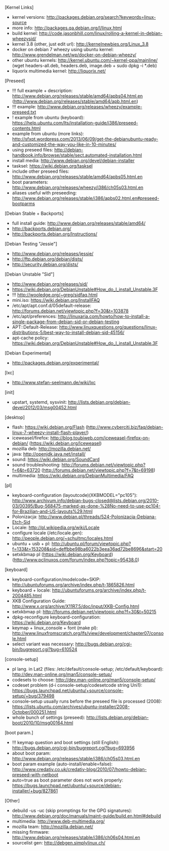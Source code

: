 [Kernel Links]
 - kernel versions: http://packages.debian.org/search?keywords=linux-source
 - more info: http://packages.qa.debian.org/l/linux.html
 - build kernel: http://code.jasonbhill.com/linux/rolling-a-kernel-in-debian-wheezysid/
 - kernel 3.8 (other, just edit url): http://kernelnewbies.org/Linux_3.8
 - docker on debian 7 wheezy using ubuntu kernel: http://www.grendelman.net/wp/docker-on-debian-wheezy/
 - other ubuntu kernels: http://kernel.ubuntu.com/~kernel-ppa/mainline/  (wget headers-all.deb, headers.deb, image.deb + sudo dpkg -i *.deb)
 - liquorix multimedia kernel: http://liquorix.net/

[Preseed]
 - !!! full example + description: http://www.debian.org/releases/stable/amd64/apbs04.html.en (http://www.debian.org/releases/stable/amd64/apb.html.en)
 - !!! example: http://www.debian.org/releases/wheezy/example-preseed.txt
 - ! example from ubuntu (keyboard): https://help.ubuntu.com/lts/installation-guide/i386/preseed-contents.html
 - example from ubuntu (more links): http://sfxpt.wordpress.com/2013/06/09/get-the-debianubuntu-ready-and-customized-the-way-you-like-in-10-minutes/
 - using preseed files: http://debian-handbook.info/browse/stable/sect.automated-installation.html
 - install media: http://www.debian.org/devel/debian-installer
 - tasksel: https://wiki.debian.org/tasksel
 - include other preseed files: http://www.debian.org/releases/stable/amd64/apbs05.html.en
 - boot parameters: http://www.debian.org/releases/wheezy/i386/ch05s03.html.en
 - aliases useful with preseeding: http://www.debian.org/releases/stable/i386/apbs02.html.en#preseed-bootparms

[Debian Stable + Backports]
 - full install guide: http://www.debian.org/releases/stable/amd64/
 - http://backports.debian.org/
 - http://backports.debian.org/Instructions/

[Debian Testing "Jessie"]
 - http://www.debian.org/releases/jessie/
 - http://ftp.debian.org/debian/dists/
 - http://security.debian.org/dists/

[Debian Unstable "Sid"]
 - http://www.debian.org/releases/sid/
 - https://wiki.debian.org/DebianUnstable#How_do_I_install_Unstable.3F
 - !!! http://wooledge.org/~greg/sidfaq.html
 - mini.iso: https://wiki.debian.org/InstallFAQ
 - /etc/apt/apt.conf.d/05default-release: http://forums.debian.net/viewtopic.php?f=30&t=103878
 - /etc/apt/preferences: http://linuxaria.com/howto/how-to-install-a-single-package-from-debian-sid-or-debian-testing
 - APT::Default-Release: http://www.linuxquestions.org/questions/linux-distributions-5/best-way-to-install-debian-sid-45156/
 - apt-cache policy: https://wiki.debian.org/DebianUnstable#How_do_I_install_Unstable.3F

[Debian Experimental]
 - http://packages.debian.org/experimental/

[lxc]
 - http://www.stefan-seelmann.de/wiki/lxc

[init]
 - upstart, systemd, sysvinit: http://lists.debian.org/debian-devel/2012/03/msg00452.html

[desktop]
 - flash: https://wiki.debian.org/Flash (http://www.cyberciti.biz/faq/debian-linux-7-wheezy-install-flash-player/)
 - iceweasel/firefox: http://blog.toubiweb.com/iceweasel-firefox-on-debian/ (https://wiki.debian.org/Iceweasel)
 - mozilla deb: http://mozilla.debian.net/
 - java: http://openjdk.java.net/install/
 - sound: https://wiki.debian.org/SoundCard
 - sound troubleshooting: http://forums.debian.net/viewtopic.php?f=6&t=63720 (http://forums.debian.net/viewtopic.php?f=7&t=69198)
 - multimedia: https://wiki.debian.org/DebianMultimedia/FAQ

[pl]
 - keyboard-configuration (layoutcode)(XKBMODEL="pc105"): http://www.archivum.info/debian-bugs-closed@lists.debian.org/2010-03/00395/Bug-568475-marked-as-done-%28No-need-to-use-pc104-for-Brazilian-and-US-layouts%29.html
 - Polonizacja: http://www.debian.pl/threads/524-Polonizacja-Debiana-Etch-Sid
 - Locale: http://pl.wikipedia.org/wiki/Locale
 - configure locale (/etc/locale.gen): http://people.debian.org/~schultmc/locales.html
 - ubuntu + usb + pl: http://ubuntu.pl/forum/viewtopic.php?f=133&t=153208&sid=deffbbe98ba6022b3eea36ad72be8696&start=20
 - setxkbmap pl (https://wiki.debian.org/Keyboard) (http://www.pclinuxos.com/forum/index.php?topic=95438.0)

[keyboard]
 - keyboard-configuration/modelcode=SKIP: http://ubuntuforums.org/archive/index.php/t-1865826.html
 - keyboard + locale: http://ubuntuforums.org/archive/index.php/t-2004485.html
 - XKB Configuration Guide: http://www.x.org/archive/X11R7.5/doc/input/XKB-Config.html
 - setxkbmap pl: http://forums.debian.net/viewtopic.php?f=30&t=50215
 - dpkg-reconfigure keyboard-configuration: https://wiki.debian.org/Keyboard
 - keymap + linux_console + font (make pl): http://www.linuxfromscratch.org/lfs/view/development/chapter07/console.html
 - select variant was necessary:  http://bugs.debian.org/cgi-bin/bugreport.cgi?bug=610524

[console-setup]
 - pl lang. in Lat2 (files: /etc/default/console-setup; /etc/default/keyboard): http://dev.man-online.org/man5/console-setup/
 - codesets to choose: http://dev.man-online.org/man5/console-setup/
 - codeset problem (d-i console-setup/codesetcode string Uni1): https://bugs.launchpad.net/ubuntu/+source/console-setup/+bug/379498
 - console-setup usually runs before the preseed file is processed (2008): https://lists.ubuntu.com/archives/ubuntu-installer/2008-October/000251.html
 - whole bunch of settings (preseed): http://lists.debian.org/debian-boot/2010/10/msg00164.html

[boot param.]
 - !!! keymap question and boot settings (still English): http://bugs.debian.org/cgi-bin/bugreport.cgi?bug=693956
 - about boot param: http://www.debian.org/releases/stable/i386/ch05s03.html.en
 - boot param example (auto-install/enable=false): http://www.credativ.co.uk/credativ-blog/2010/07/howto-debian-preseed-with-netboot
 - auto=true as boot parameter does not work properly: https://bugs.launchpad.net/ubuntu/+source/debian-installer/+bug/827861

[Other]
 - debuild -us -uc (skip promptings for the GPG signatures): http://www.debian.org/doc/manuals/maint-guide/build.en.html#debuild
 - multimedia: http://www.deb-multimedia.org/
 - mozilla team: http://mozilla.debian.net/
 - missing firmware: http://www.debian.org/releases/stable/i386/ch06s04.html.en
 - sourcelist gen: http://debgen.simplylinux.ch/

